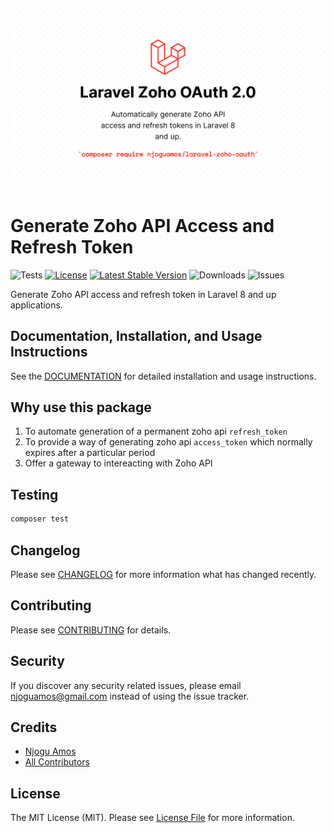 ![Image](https://github.com/njoguamos/laravel-zoho-oauth/blob/main/docs/images/Cover.png)
# Generate Zoho API Access and Refresh Token

![Tests](https://github.com/njoguamos/laravel-zoho-oauth/workflows/run-tests/badge.svg)
[![License](https://img.shields.io/github/license/njoguamos/laravel-zoho-oauth.svg)](https://github.com/njoguamos/laravel-zoho-oauth)
[![Latest Stable Version](https://img.shields.io/packagist/v/njoguamos/laravel-zoho-oauth.svg)](https://packagist.org/packages/njoguamos/laravel-zoho-oauth)
![Downloads](https://img.shields.io/packagist/dt/njoguamos/laravel-zoho-oauth)
![Issues](https://img.shields.io/github/issues/njoguamos/laravel-zoho-oauth)

Generate Zoho API access and refresh token in Laravel 8 and up applications.

## Documentation, Installation, and Usage Instructions

See the [DOCUMENTATION](https://njoguamos.github.io/laravel-zoho-oauth/) for detailed installation and usage instructions.


## Why use this package
1. To automate generation of a permanent zoho api `refresh_token`
2. To provide a way of generating zoho api `access_token` which normally expires after a particular period
3. Offer a gateway to intereacting with Zoho API


## Testing

``` bash
composer test
```

## Changelog

Please see [CHANGELOG](CHANGELOG.md) for more information what has changed recently.

## Contributing

Please see [CONTRIBUTING](CONTRIBUTING.md) for details.

## Security

If you discover any security related issues, please email njoguamos@gmail.com instead of using the issue tracker.

## Credits

- [Njogu Amos](https://github.com/njoguamos)
- [All Contributors](../../contributors)

## License

The MIT License (MIT). Please see [License File](LICENSE.md) for more information.
